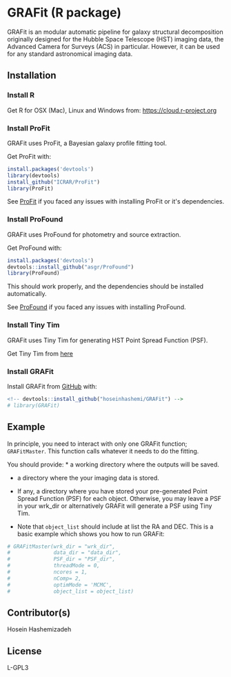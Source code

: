 
<!-- README.md is generated from README.Rmd. Please edit that file -->
GRAFit (R package)
==================

<!-- badges: start -->
<!-- badges: end -->
GRAFit is an modular automatic pipeline for galaxy structural decomposition originally designed for the Hubble Space Telescope (HST) imaging data, the Advanced Camera for Surveys (ACS) in particular. However, it can be used for any standard astronomical imaging data. <!-- At it's core GRAFit uses ProFit galaxy fitting package. -->

Installation
------------

### Install R

Get R for OSX (Mac), Linux and Windows from: <https://cloud.r-project.org>

### Install ProFit

GRAFit uses ProFit, a Bayesian galaxy profile fitting tool.

Get ProFit with:

``` r
install.packages('devtools')
library(devtools)
install_github("ICRAR/ProFit")
library(ProFit)
```

See [ProFit](https://github.com/ICRAR/ProFit) if you faced any issues with installing ProFit or it's dependencies.

### Install ProFound

GRAFit uses ProFound for photometry and source extraction.

Get ProFound with:

``` r
install.packages('devtools')
devtools::install_github("asgr/ProFound")
library(ProFound)
```

This should work properly, and the dependencies should be installed automatically.

See [ProFound](https://github.com/asgr/ProFound) if you faced any issues with installing ProFound.

### Install Tiny Tim

GRAFit uses Tiny Tim for generating HST Point Spread Function (PSF).

Get Tiny Tim from [here](https://www.stsci.edu/hst/instrumentation/focus-and-pointing/focus/tiny-tim-hst-psf-modeling)

### Install GRAFit

<!-- You can install the released version of GRAFit from [CRAN](https://CRAN.R-project.org) with:-->
<!-- ``` r -->
<!-- install.packages("GRAFit") -->
<!-- ``` -->
Install GRAFit from [GitHub](https://github.com/hoseinhashemi/GRAFit) with:

``` r
<!-- devtools::install_github("hoseinhashemi/GRAFit") -->
# library(GRAFit)
```

Example
-------

In principle, you need to interact with only one GRAFit function; `GRAFitMaster`. This function calls whatever it needs to do the fitting.

You should provide: \* a working directory where the outputs will be saved.

-   a directory where the your imaging data is stored.

-   If any, a directory where you have stored your pre-generated Point Spread Function (PSF) for each object. Otherwise, you may leave a PSF in your wrk\_dir or alternatively GRAFit will generate a PSF using Tiny Tim.

-   Note that `object_list` should include at list the RA and DEC. This is a basic example which shows you how to run GRAFit:

``` r
# GRAFitMaster(wrk_dir = "wrk_dir", 
#              data_dir = "data_dir", 
#              PSF_dir = "PSF_dir", 
#              threadMode = 0, 
#              ncores = 1, 
#              nComp= 2, 
#              optimMode = 'MCMC', 
#              object_list = object_list)
```

Contributor(s)
--------------

Hosein Hashemizadeh

License
-------

L-GPL3
